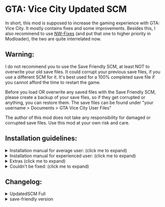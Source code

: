 # GTA: Vice City Updated SCM

In short, this mod is supposed to increase the gaming experience with GTA: Vice City. It mostly contains fixes and some improvements.
Besides this, I also recommend to use [NW-Fixes](http://www.mediafire.com/file/ozr53qz061rdc1b/NW_Fixes.zip/file) (and put that one to higher priority in Modloader), the two are quite interrelated now.


## Warning:
I do not recommend you to use the Save Friendly SCM, at least NOT to overwrite your old save files.
It could corrupt your previous save files, if you use a different SCM for it.
It's best used for a 100% completed save file if you cannot afford the time to restart the game.

Before you load OR overwrite any saved files with the Save Friendly SCM, please create a backup of your save files, so if they get corrupted or anything, you can restore them. The save files can be found under "your username > Documents > GTA Vice City User Files"

The author of this mod does not take any responsibility for damaged or corrupted save files. Use this mod at your own risk and care.


## Installation guidelines:

<details>
  <summary>Installation manual for average user: (click me to expand)</summary>
	
1. Download [Mod Loader](https://github.com/thelink2012/modloader/releases).

2. Also download [ThirteenAG's Ultimate ASI Loader](https://github.com/ThirteenAG/Ultimate-ASI-Loader/releases).

3. First, extract the Ultimate ASI Loader and copy all of its content to where you installed your game (root folder).
This, by default (on 64 bit systems and non-Steam version) should be "C:\Program Files (x86)\Rockstar Games\Grand Theft Auto Vice City"

4. Extract the mod loader archive and
	* copy the "modloader.asi" file to the (now existing) "scripts" folder.
	* copy the "modloader" directory from the archive to the game's installed root folder (as earlier in step 3)

5. Extract "UpdatedSCM" archive and then find and open "Mod Loader Version"

6.Copy "UpdatedSCM" folder to your Mod Loader folder inside of game's root directory
</details>



<details>
  <summary>Installation manual for experienced user: (click me to expand)</summary>
	*WARNING: ALWAYS create a backup of the original files and then do the necessary changes.

6. Copy folders "data", "text" to the root game's directory.
	* Alternatively, use SaveFriendlySCM

7. In "data > maps > nbeachw > nbeachw.ide", change line:

`3830, buildingsite2, buildingsite2, 1, 108, 128`

To:

`3830, buildingsite2, buildingsite2, 1, 300, 128`

Change line:

`3948, LODngst2mesh, LODnbeachwbig, 1, 2000, 0`

To:

`3948, LODngst2mesh, buildingsite2, 1, 3000, 132`

Next change the following line:

`3964, bldngst2meshdam, buildingsite2, 1, 135, 132`

To:

`3964, bldngst2meshdam, buildingsite2, 1, 300, 132`

And after that, add this line:

`6308, LODngst2meshdam, buildingsite2, 1, 3000, 132`

(If you didn't mod that file before, you can simply overwrite it with the one included in the package.)

	*Warning: You should use the [Open Limit Adjuster](https://github.com/ThirteenAG/III.VC.SA.LimitAdjuster/releases) to avoid the game crashing after that.

8. To be able to enter the interior of the Howlin' Petes, you also need to change a COL file. Extract your "downtows.col" from gta3.img archive and replace the dowbikershop.col with the one from the "extras" folder. To modify COL files, use [steve-m's COL Editor](http://ce2.steve-m.com).

9. I highly recommend using [CLEO](http://cleo.li/download.html) and using "extras > cleo > cs-playmodels.cs" if you wish to have support for all the player CS models. 
	*Warning: Cleo scripts might not work well under modloader, so copy it to your game root directory's cleo folder instead.

***


1. Replace "main.scm" with "data > main.scm" file.
2. Replace language GXT files in the "text" folder.
3. Add and replace these new models (and their textures) files to the gta3.img:

	* CSplay12.dff (add)
	* CSplay12.txd (add)
	* CSplay13.dff (add)
	* CSplay13.txd (add)
	* **csruger.dff** (add) <<= make sure to add this!
	* **csruger.txd** (add) <<= make sure to add this!
	* **delcsb.dff** (add) <<= make sure to add this!
	* **delcsb.txd** (add) <<= make sure to add this!
	* dowbikershop.dff (replace)
	* IGavery.dff (add)
	* IGavery.txd (add)
	* IGdlove.dff (add)
	* IGdlove.txd (add)
	* **LODngst2mesh.dff** (add) <<= make sure to add this!
	* **LODngst2meshdam.dff** (add) <<= make sure to add this!
	* **nbeachw.col** (replace) <<= make sure to add this!
	* **Downtows.col** (replace) <<= make sure to add this!
	* play13.dff (add)
	* play13.txd (add)

	*Warning: The game is going to stall in a black screen if you don't add "csruger.dff" and "csruger.txd" and also delcsb.dff and delcsb.txd" in the mission "Supply & Demand", so at the very least, you have to do that! If you don't add IGavery and IGdlove, they will appear untextured (white) ingame. For MC Tommy, please at least use play13.dff and play13.txd. The CSplay12 and CSplay13 is only needed if you use the extra "cs-playmodels" cleo script.
	The two LOD model files "LODngst2mesh.dff" and "LODngst2meshdam.dff" also collision file "nbeachw.col" are needed to fix the destroyed construction building, so it remains destroyed from far away as well.

	*Warning: Make sure to replace "nbeachw.col" in gta3.img otherwise the game will crash with an unhandled exception after passing "Demolition Man" and driving away as the LOD model won't be able to find its collisions.
</details>


<details>
  <summary>Extras (click me to expand)</summary>
* I highly recommend to check out the few other additional CLEO scripts. See the "readme" file there for more information about what they do.

* If you want to see the "VCPD Cheetah" displayed, then edit "data\default.ide"


	Find line:

	`236, 	vicechee, 	vicechee, 	car, 	CHEETAH, 	CHEETAH, 		null,	ignore, 	10, 	7,	0,		250, 0.7`

	Replace it with (the 6th column with "VCPDCHE"):

	`236, 	vicechee, 	vicechee, 	car, 	CHEETAH, 	VCPDCHE, 		null,	ignore, 	10, 	7,	0,		250, 0.7`


Then edit the appropriate GXT file, and add "VCPDCHE" string with "VCPD Cheetah" or an other localized one. (Note that the included GXT files already contain this change.)


* If you frequently get peds to deliver to at the not-yet-accessible Haitian factory during pizzaboy side mission in Little Havanna, you may overwrite the "paths.ipl". It doesn't do anything else other then removing the ped paths at the Haitian Factory. Afterwards the mission, it's probably the best if you restore the original file.
</details>


<details>
  <summary>Couldn't be fixed: (click me to expand)</summary>
* Camera angles when entering/exiting certain interiors (and in some missions) in standard control
* "Can you make SWAT not to attack player after losing the cops when you get out from the bank in The Job..." I tried for a while, but there is not a good outcome, maybe that's why it has been left this way. To get around this problem, I recommend either killing them all or going on a different route. Might try to experiment with this a bit more later on.
* "Make soldiers attack you only when you get into Fort Baxter and make them spawn only in the base" I experimented for a bit, but if the soldiers are friendly to you outside, then civilians seem to spawn inside the base AND no soldiers ever spawn until you get into or near to Fort Baxter. And if you go into the area of the base, then the soldiers will immediately spawn and attack. Therefore, this cannot be tweaked.
</details>


## Changelog:

<details>
  <summary>UpdatedSCM Full</summary>
Fixes:

+The Ocean View Hotel's lightning issue fixed (the door was very black and the interior was darker than what it's supposed to be). 
+Fixed the sphere in front of the Ocean View Hotel during the intro, now it's destroyed as soon as you approach the marker instead of after the cutscene ends.
+Fixed some grammar mistakes regarding death messages of NPCs in the missions (LCS/VCS uses the same approach)
+You no longer have to be in a vehicle after loosing wanted levelin 'Treacherous Swine' for the mission to pass. (now you can indeed pass it on foot or in a vehicle, you don't have to use the Pay 'n' Spray)
+Vehicles in 'The Party' will no longer despawn and spawn again after the yacht cutscene, resulting in the player's vehicle and the parked cars getting repaired if you damaged them before the cutscene.
+Fixed a bug where severe side-missions wouldn't play "Mission Passed" sound after you pass them.
+You can no longer go back with the boat in 'The Fastest Boat' before releasing it from the docks.
+The courier should no longer get stuck if you skip his cutscene in 'Mall Shootout'
+Fixed the appearance of the construction building that you destroy in 'Demolition Man'
+The third Cuban should also die now if he somewhat gets stuck while charging at the sniper in "Cannon Fodder"
+Fixed looped arrow marker in the mission "V.I.P" (that's the reason behind why it seemed standstill) and delivering client with the rival taxi will no longer fail the mission.
+Game no longer crashes when you type cheat BIGBANG to destroy all vehicles in first cutscene while Ken is driving to his office (making this a fast way to get your game started if you're impatient)
+Weather will now reset to extra sunny (like the other two Avery missions) in Two Bit Hit (previously if it's raining, the rain falls inside the limo)
+"Use this" subtitle will now be displayed in 'Treacherous Swine' at the right timing.
+Fixed(?) random traffic vehicle passing by in 'Alloy Wheels of Steel' (might be sometimes visible)???
+In 'Sir, Yes Sir' mission, "I'm getting out of here" will no longer play if both the soldiers in the tank are dead, and the "Civilian in the TANK! STOP HIM!" will no longer play if all soldiers are killed?????
+GDA now spawns earlier, before Phil says "I told you not to touch that alarm!" (before you can see him spawning if you quickly jump down from upstairs)
+Fixed randomization in FUD.
+Game no longer says 'tutorial' messages around Ocean View Hotel while on a mission?????
+Fixed the text bug with 80 hidden packages (now will say either Diaz's Mansion or Vercetti Estate)
+Male ped in 'The Shootist' is now the one used in the cutscene instead of MALE01.
+Fixed some male actors being created as female ones.
+Prostitute health bonus is no longer removed upon saving.
+Fixed widescreen issues in Avery missions and at the end of G-spotlight.
+The player can no longer move before the cutscenes in Avery missions (previously you could even move enough to KO yourself with the limo)
+Fixed the model destroys at the end of 'Jury Fury'???
+The GiGN no longer disappear after you chase after Pierre in the mission 'Mall Shootout'???
+Fixed bug in 'The Shootist' when you start mission using a weapon that's not a Colt pistol???
+Fixed the stuck animation in 'The Fastest Boat' after releasing the Squalo.
+In 'Treacherous Swine', after you start the mission (finished initial cutscene) in the black fade you can no longer move (previously you can accidentally get into the water)
+Fixed cutscene's end when buying the Cherry Popper Icecreams asset (previously the old lady remains visible)



NOTE: Only UpdatedSCM contains the new fix. For the save-friendly SCM or if you don't want to lose your save games for earlier UpdatedSCM, DON'T upgrade to this new version (which only contains this one change), just use the extra CLEO script.

[*] The "press TAB to answer the call" textbox should now always display, the game now correctly destroys previous textboxes????
[*] Added 'Time' indicator next to the clock in Vigilante, Firefighter, Paramedic, Pizzaboy, Shooting Range and Cone Crazy missions, like it appears in other GTA games
[*] The Love Fist limo now has a 10% chance of alarm going off once you steal it
[*] Added a briefcase in restored 'Supply & Demand' cutscene.
[*] Removed Tommy hand animations in 'Treacherous Swine' when shouting at Gonzalez because of holding a chainsaw which is heavy.
[*] Added a 'TIME:' next to the timer in the 'PCJ Playground' like in other side missions and GTA VCS.
|*| Silent's contribution: 'The Job' mission code cleanup)
[*] Patients in the Paramedic side-mission will now only enter the Ambulance when it is stopped (preventing from easy accident killings)
[*] The Pole Position Club is now accessible without buying it, and the private service is also available, but it will cost you $50 each segment instead of $5 and it will not complete the asset mission, regardless of how much you stay, without you buying the asset first
[*] Text colorization is mostly restored to the default pink ones (in american.gxt and american.fxt)????
[*] Included the spanish translation now
[*] Vercetti's Gang car changed to Banshee from Stallion
[*] In 'Jury Fury', damaging the Admiral will now make the jury enter the car instead of just doing nothing
[*] Cubans entering your vehicle at the start of 'Cannon Fodder' now takes longer than two seconds

[*] Rico should now fade away at end of 'Cannon Fodder' (and also unkillable by the player during that time, since he is vital to the upcoming storyline)???
[*] Timer in taxi mission will be set according to destination each time, thus the time will not increase infinitely anymore??????
[*] You cannot start the mission 'Alloy Wheels of Steel' if in the cop outfit.
[*] No more infinite ammo with the pistol in 'The Shootist' in the first round, and you can also no longer shoot before the message "live ammunition...
[*] Time is now adjusted to 23:00 when you visit Cortez's yacht in 'The Party' (due to the Colonel saying: "Buenas noches!" - indicating night time)??
[*] The target in 'Four Iron' will now escape when you hit him with a (not-so-deadly) weapon from the distance (otherwise if you do not get too close, you can easily kill him without him moving an inch)
[*] In 'All Hands On Deck', the heli drivers and hunter driver are changed to FSFA
[*] Lance will now say "Come on man, drive more careful!" if you damage the Infernus quite some in 'Back Alley Brawl'. (The other with the Strip Club is removed, as it conflicts with the other, there can only be one dialogue and because we first have to buy that before we can even enter it, so it makes no sense for Lance to say that! Not to mention we got sorta introduced to it in the first mission.)?????
[*] You can now skip tutorial messages and info pickups at the start of the game. Press the SPRINT button to quit the player lock and go on without having to wait a little, or press the ACTION key under 6 seconds to remove help. If no action is taken, game includes help after 6 seconds. This does not have much impact on the game, it's merely an additional option for the seasoned players who don't need this info being repeated.
	In no-help mode, some of these missions' help messages are also disabled:
		- The Party (follow the T-shirt blip)
		- Back Alley Brawl (attacking and sprinting help)
		- Jury Fury (weapon cycling help, hardware store hint)
		- Riot (cycling through targets, weapon drop help, explosive barrel help)
		- Four Iron (the golf club help when you enter a Caddy)
		- Demolition Man (the control of the RC heli)
		- Mall Shootout (ammu-nation hint, triangle blip help)
		- Guardian Angels (the assault rifle help, crouching, bike drive-by help)

[*] Phil now sits in the left side of the Patriot in Boomshine Saigon??????
[*] In 'Sir, Yes Sir!' mission, the army now use M4 instead of Ruger

[*] In 'The Job' mission, you will now have to lose your wanted level before initiating the bank robbery
[*] Increased bike's health in 'G-spotlight'
[*] The taxi driver in taxi sidemission will not enter as passenger anymore (because when he does, Tommy can no longer enter back to that taxi)??????
[*] Added slow motion effect in 'Psycho Killer' while the psycho kills the security guard (in one shot now)??????


[*] No more afternoon time setting in 'Supply & Demand'
[*] Skimmer inside large hangar at airport now spawns after mission 'Dildo Dodo'????
[*] Romero Hearse now spawns next to the pizza restaurant in Little Haiti after 'Two Bit Hit'
[*] Changed text from "Mission failed" to "Pizza mission ended" when you turn off pizza mission needs revisit the text??
[*] Fixed camera in 'The Party' after leaving Rafael's (now facing towards the bike)?????
[*] Player is no longer facing towards the Lawyer's office in 'Jury Fury' after the opening cutscene????
[*] In 'Riot', after getting the worker clothes you will no longer face Rafael's entrance???
[*] The 'G-spotlight' mission now starts at 22:00 instead of 17:00



[*] Added two star wanted level if you fail the mission 'Waste the Wife'
[*] Changed the two identical HMYAP peds in the Bobcat in 'Autocide' (now the driver is BMODK)
[*] Decreased the last target's bike speed in 'Autocide'????
[*] Vehicles and targets no longer instantly disappear in 'Autocide'
[*] Replaced the HMYRI ped in 'Road Kill' with the Burger guy
[*] Army gang now carries MP5 as secondary weapon???
[*] Vercetti's gang now uses the Stallion.
[*] Moved the unique white admiral at the mansion and tucked it next to the stairs
[*] Random possibility of vigilante and ambulance vehicles being either locked.
[*] Lowered percentage of alarm triggering on Admiral at Vercetti's mansion (25% instead of 50%)
[*] Added a second Securicar at the bank
[*] In 'Jury Fury', the woman the jury is talking to will now disappear (with running) instead of remaining in the alley motionlessly
[*] Limos now have unique colors in 'Keep Your Friends Close'
[*] The mobs now wear Uzi instead of Tec-9s in 'Keep Your Friends Close'?????
[*] Sonny's ruger is replaced to M4 in 'Keep Your Friends Close'?????



[*] After you release the Squalo in 'The Fastest Boat', an alarm will sound off
[*] The Diaz goons in 'Treacherous Swine' are now CLA and CLB (originally they are both CLA)
[*] The shark goons no longer fly the sparrows during "Phnom Penh '86" (HMORI -> sea sparrow, WMOBU -> sparrow)???
[*] Moved the golf outfit pickup from the Golf Club entrance back to 'Jocksports' store in Vice Point
[*] Moved Candy closer to the limo in "Martha's Mug Shot", also changed one GDA to GDB (if you use a different texture for him)needs tweaking
[*] In 'Psycho Killer', added HMYAP ped to drive the Trashmaster, also changed one GDA to GDB (if you use a different texture for him)
[*] In 'Naval Engagement', fixed Rico standing far too close to the edge of the pier, also edited checkpoint to reflect this???
[*] Restored unused snoring sound effect in 'No Escape?' and changed the seated cop's animation to Lance's as seen on 'Death Row' (the animation will reset after you break Cam out)????
[*] In mission 'Cop Land', added alarm to the coffee shop once you blow it all to hell, also reduced the fade a little in an attempt to hide the transition
[*] In mission 'RC Bandit Race', randomized the vehicle colours (originally all were always the same colour)
[*] The PSG-1 (laser) rifle pickup is changed to the regular Sniper one in 'Cannon Fodder'
[*] In 'All Hands On Deck!' mission, the GiGN now arrive in the FBI Washington (instead of the regular Washington)needs to be removed makes no sense
[*] The speed of drug dealer in 'Love Juice' is slightly decreased????


[*] More bad guy variety in 'The Fastest Boat' (looks better than having to face the same HMYST guys)
[*] In 'Demolition Man', now HMYAP and WMYCW are the workers (instead of just WMYCW)
[*] In 'Demolition Man', there is now GDA and GDB instead of just GDA (if you use a different texture)



[*] In 'Treacherous Swine', at the penthouse, if you park a vehicle near the entrance it will now disappear when Gonzales is leaving???
[*] Added a chauffeur, Avery Carrington and Donald Love when the limo arrives
[*] From the Coach controlled by the AI, random peds will exit now and not only MALE01?????
[*] In 'All Hands on Deck!', Colonel's sailors have more difference in models (instead of all being CGONA)
[*] After 'All Hands on Deck' and 'Rub Out' mission is completed, the speeder you earned will spawn at Vercetti's mansion????
[*] Increased Diaz's health in 'Rub Out' to increase difficulty?????
[*] Increased Sonny's and Lance's health in 'Keep Your Friends Close' to increase difficulty??????
[*] In 'Supply & Demand', CBA and CBB is used instead of just CBA
[*] In 'Supply & Demand', the freelancer is now visible on the Marquis
[*] In 'Supply & Demand', Lance is now visible in the Squalo before you trigger the cutscene
[*] Added unused cutscene in 'Supply & Demand'
[*] 'Supply & Demand' now takes place during daytime because of the seagull sound in the readded cutscene
	=> Thanks to Jitterdoomer for suggestion
[*] Increased garage vehicle storage limit, small garages now can hold up to 2 vehicles (like a car and a bike) while all other garages up to 4 vehicles???
	=> Links View Apartment: 2
	=> Ocean Heights Apartment: 2
	=> El Swanko Casa: 2
[*] Health pickup in front of Ocean View hospital moved to the entrance doors (this fix needs revision to match vcs position)
[*] Bank job mission(s) will now only be available after you finish with Kent Paul's phone call
[*] BMYBB and WMYST model used in 'Recruitment Drive' instead of three BMYCR
[*] Different models now used for enemies in 'Gun Runner' (BMYCR, BMYPI, HMYRI, HMYST, WMYCR)
[*] Spaz shotgun replaced to Stubby shotgun and M60 to M4 in 'Gun Runner' (smaller weapons more fitting to the small crates)
[*] The counter for drug deals (Distribution) no longer resets back to 0 (only after 1000 deals), it keeps adding up (no longer need to do 50 all at once)
[*] Slightly increased detection of the pizzabox because sometimes when you toss the pizza at them, they don't comprehend it
[*] Fixed dark sky glitch after cutscene in 'The Fastest Boat'





[*] Red Tracksuit outfit now gets unlocked after completion of Juju Scramble (instead of being available since the very beginning of the game)
[*] The weapons for sale at Ammu-Nation / tool stores were wonky or floating out of bounds: now the weapons lie flat against the wall instead of floating away from it
[*] Increased the owners health in Ammu-Nation and tool stores (they do not die as quickly now)
[*] Moved Phil to back seat of Patriot in 'Boomshine Saigon'
[*] Rico's boat is now removed after completing 'Stunt Boat Challenge'
[*] Restored Lance's beta lines in 'Back Alley Brawl' (only plays when you go near the Pole Position Strip Club)????????
[*] In 'Autocide' when you quickly kill both Marcus Hammond and Franco Carter, game will no longer say they have noticed you?
[*] In 'Cop Land' ending at the "asset text" display, the camera is moved to hide the 'see-through' entrance????
[*] Fixed the Pole Position Strip Club's dark world bike glitch
[*] Added more ped variety in 'The Job' (inside the bank)
[*] Tommy is relocated at the back seat of the Admiral in intro cutscene.
[*] Post mission monologues in KENT1 and BARON5 are now handled by a separate script
[*] All R3 submissions now require a double-tap to cancel, like in LCS and VCS
- Fixed all-caps ragetext in Navel Engagement mission - KILL ALL THE HAITIANS ON THE BOAT -> Kill the Haitians on the boats
- Tidied up dialogue from 'In the Beginning' (Subtitles now synchronise properly)????
- 'Ocean View' --> 'Ocean View Hotel'????
- PCJ 600 --> PCJ-600?????
- Criminal rating status 'Leece' --> 'Leech'????
- Tidied up the 'Publicity Tour' dialogue????
- Renamed some of the places on the Map Legend???
- Renamed 'Kruger' from 'Guardian Angels' back to PS2 'Ruger'??
- Corrected some of the places on the Map Legend????
- Updated save prompt text, coloured the pickup text name, and re-added missing text indicating that saving the game advances the time by six hours???
- Tidied up the phonecall dialogue (Sonny's first call, Lance etc.)
- Escobar International --> Escobar International Airport
- BLOODRA --> Bloodring Banger (Oceanic)
- BLOODRB --> Bloodring Banger (Glendale)
- Updated the 100% complete message
- 'You have been awarded the fast reload skill' --> 'You have unlocked the fast reload ability!'
- Updated 'Martha's Mug Shot' mission text (originally using PC hotel name) also fixed up previously unnoticed grammar mistakes
- 'Havana' clothes --> 'Cuban'
- Updated pickup names for tracksuits (now you can tell which colour is which, and which is unlocked on what mission; I.E - Black tracksuit outfit delivered to downtown etc)
- VCS styled the clothing names --> 'Casuals'?????
- 'New clothes' --> 'Frankie' outfit????
- Highlighted mission specific clothing you unlock after each mission????
- Expanded 'street' outfit text - Added info about changing and altering player skin from options (partly taken from PC manual)???
- 'Bank Job' --> 'Bank Robber'
- Fixed all-caps raegtext in credits, everything's properly capitalized / fixed?????
- Styled the taxi destinations like VCS, renamed literally everything. Hospitals now named to what it says in the manual?????
- Fixed up the paramedic text???????
- Fixed the wrongly coloured text in 'Autocide'?????
- Added bit of dialogue where Tommy says 'I work for-' before Diaz tells him to shurrup?????
- Fixed up the ice cream factory dialogue?????
- Tidied up cutscene / mission dialogue for 'The Party'?????
- Tidied 'Back Alley Brawl' dialogue / mission text????
 - added missing coloured text to match destination blips????
 - more colored text where it should be???
- Tidied 'Jury Fury' dialogue / mission text
 - added missing coloured text to match destination blips
- Completed the entire credits list???
- Hotring racers now have these names:?????
 - 'HOTRINA' --> 'Hotring Sunbeam'
 - 'HOTRINB' --> 'Hotring Thunderbird'
 - 'HOTRING' --> 'Hotring Lumia'
- Fixed up Auntie poulet's mission dialogue?????
- Improved the outfit delivered text even more????
- Coloured some of the mission text for 'Jury Fury' 'Demolition Man' 'The Party'
- Corrected the raeg text given for unique jumps???
- Fixed the wrongly positioned text for 'walk through the doors of the Ocean View Hotel'
- Coloured more of the mission specific dialogue where it was needed
- Corrected raeg caps for wheelies / stoppies????
- Fixed up the hidden package reward names so they're coloured like the outfit delivery messages????
[*] Cheetah, Infernus, Stretch and Banshee no longer disappears in "The Party".???????
[*] GDA and GDB appear as the security now (so one can give a different texture to GDB)
[*] In 'Hog Tied' mission, the shark gang members no longer fade away like ghosts.
[*] In 'Hog Tied', Tommy no longer gets stuck when leaving the bike at the mission's end.
[*] Added MC Tommy outfit (available after completing 'Hog Tied' mission).
[*] Drug dealer in Love Juice changed to BMYCR from BMYBB????
[*] You can no longer block the courier's path with a car in "Mall Shootout" (at the exit).
[*] Fixed the cellphone-weapon selecting glitch (prevents Tommy from glitching weapons in place of phone etc.)
[*] Mesa Grande in Fort Baxter Air Base (like on VCS, spawns after mission "The Fastest Boat") revisit pls logic
[*] Stretch in front of hotel in Washington Beach near the Pay 'n' Spray by Apartment 3C

* Several various bugfixes in sh*t (structure errors, but now also shuffles between ALL random dialogues)
* Fixed monologues after KENT1, after Avery's business advice call
* Fixed monologue in BARON5 - now plays only after the mission is passed
* Fixed monologues in ROCKB1, COUNT1, CAP_1 - their behaviour now matches stock post-cutscene monologues
* Removed unused code from OVALRNG, JUNKFUD, HJ, USJ, sh*t, SECURI, IMPORT, CELL, PICKUPS
Note: Save-friendly SCM doesn't seem to load old save games with these above, so it remained as it was.
[*] Mercedes will now only say "Do you mind me resting my hand in your lap?" in 'The Party' mission if she sits next to you in a car.
[*] Added two extra audio lines in "The Job" by Tommy if you get the attention of the cops: "Crap, now the cops are onto us!", "And we're not even there yet!"
[*] Fixed the borked vehicle spawn points and added Zera's fixed vehicle spawn points (and forgot to mention some of these).
	- The rewarded Hunter at Ocean Beach is now positioned at the helipad properly.
 	- Phil's Patriot position slightly changed.?????
	- Now both the Admiral and Stretch spawns simultaneously at the Mansion.
[*] Tommy's clothes are no longer reverted to his default one when entering missions 'Riot', 'Four Iron', 'No Escape?', 'Cop Land'.
[*] Voodoo model now gets destroyed in 'Cannon Fodder' instead of the non-existing 'Stinger' (original car)????
[*] Hotring cars now spawn as a reward after completing the mission "Hotring" (similarly to Bloodring)??
[*] Spand Express now spawns regularly after you complete "Riot" (at that mission location)
[*] Fix for the bodyguards on Vercetti Estate almost never spawning (the ones you get after 100% completion)
[*] The "An Old Friend..." as the latest mission if you save the game before Lawyer's first mission is now displayed instead of "In the beginning..."????
[*] Fixed the quadruple insane stunt
[*] Added the PS2 scene skips in the intro "Enter does a full skip and Shift/Space/LMB do partial skips. Also made the gamepad do a full skip with Cross/A and partial skip with Triangle/Y. Both Cross and Start just perform a full cutscene skip."
[*] In mission 'Jury Fury', the woman the jury talks with is WFYBU instead of BFYBE, and the golfer now runs over a construction worker (WMYCW) instead of dockworker (HMYAP)
[*] After the Spand Express van hits the Admiral in 'Jury Fury', it now drops a screwdriver and a hammer, instead of two hammers.
[*] Speeder given by Cortez now matches colour of the one attached to the yacht.
[*] Ingame maverick from "Phnom Penh '86" now matches the cutscene Maverick's colour
[*] Tommy's sitting position inside the Maverick is now at the back seat in mission "Phnom Penh '86" (when picked up by Lance after you got the money) that doesn't make any sense
[*] Tommy now walks over to Lance's Stallion during the beginning of 'Rub Out'.
[*] Fixed mansion spawn point for Pizza bike, after completing the Pizza Delivery sidemission, it now spawns there properly (only after you passed the mission 'Rub Out', however).
[*] Dark sky glitch during 'Shakedown' and 'Bar Brawl' fixed
[*] Random stinger blocking Haitian Drug Factory Entrance during 'Cannon Fodder' replaced with a Voodoo
[*] Restored unused 'yt_gangplnk_tmp' prop at the marina
[*] The hidden package under Starfish Island is no longer below the ground
[*] Added long-needed Ambulance spawn point in front of hospital in Little Havana (similar to Vice City Stories).
[*] Solid black palette used for UC vehicles changed to a lighter shade (still black).
[*] At the Pole Position Strip Club, if the barkeeper's alive, she will now say some random lines to you if you get nearby to the counter (these were unused audio).
[*] Fixed clothing pickups for Havana outfit
[*] Fixed a player animation stuck bug in 'The Job' (when you get out of the car around the bank area).
[*] Restored Tommy's speaking animation with the french in "Mall Shoutout" and with Lance in "Guardian Angels" (at the carpark).
[*] Lance now does not disappear instantly in Guardian Angels after the bike ambush (if you ever looked back before getting on the bike, he just vanished without a trace...).
[*] Phnom Penh '86 now includes three additional audio lines: "You sure is better at shooting than talking." and "Thanks. You're a real charmer yourself." and "I know, Tommy."
[*] Supply & Demand now includes the lines: "We made it! Those other boats ain't VIP class." (when reaching the Marquis), "They're matchwood! And fish food!" while damaging the cuban ships, plus "Bridge coming up!" after the jetty part (if the helicopter is still there).
[*] In The Job mission, Tommy now says "New threads, huh? You need more than that, pal!" during the closing cutscene in response to Kent Paul. Also the line from "Yeah, and you'll put somebody's eye out!" is now said after "For god's sake, Phil, stop waving that thing around!"
[*] Fixed some typos in conversation text editings.


+Fixed from the Japanese re-release:
[*] The message 'Come back when you have finished the Biker gang missions.' is shown for 4 seconds instead of 1
[*] Duration of Pole Position mission complete cutscene is slightly longer.
[*] The Infernus spawn inside the mall is disabled during 'All Hands On Deck!'
[*] The driver of Candy's car in 'Recruitment Drive' can no longer be shot while in the car.
[*] The limo driver and Candy can no longer be shot while in the car in 'Martha's Mug Shot'. In addition, the driver no longer responds to threats and the limo is fireproof.
[*] During 'Cannon Fodder', the player now leaves the taxi slightly before the Cubans, instead of right after.
[*] The Voodoo's with Cubans in 'Trojan Voodoo' are now fireproof, and the Cubans no longer respond to threats.
[*] The Topfun van is no longer locked in position at the end of 'Bombs Away!'
[*] Bugfix in 'Love Juice' regarding trying to pick up Mercedes. It is now only possible in a car or motorcycle (with exception Pizza Boy/Baggage) as per instructed. No more easy heli rides!
[*] The player is now removed from any vehicle and the vehicle despawned after the intro cutscene in 'Publicity Tour' if he was in one.
[*] Lance now appears as IGBudy3 instead of the usual IGBuddy in 'Death Row'.
[*] Removed a misplaced pedestrian in the cutscene of the mission 'Messing With the Man' (only his head was visible).

+Added some audio lines ingame:
[*] During the mission "The Chase" after the Shark boss gets into the BF injection, Tommy will soon make the remark: "Sick of these pricks!"
[*] During the mission "Death Row", Diaz's goons will taunt you verbally at the junk yard: "Do you think you can get away with this?".
[*] During the mission "Keep your Friends Close", Tommy will now shout "Sonny? SONNY! I'm coming for ya!" in response to Sonny's killing order.
[*] Strippers now say some comments to you in the Pole Position Club when the camera changes, at the private stripteaser room. This might increase the monotonous scene's atmosphere a bit.

+Phone call additions:
[*] During Umberto Robina's call, Tommy will now reply with an additional "Yeah, maybe..." when Umberto asks: "wanna work for me?"
[*] Ken Rosenberg now gives you some business advice (after completing the mission 'Shakedown')
[*] Kent Paul rings you up regarding the the SWAT retirement fund which is later seized in the mission 'The Job', happens shortly after you purchase the Malibu Club.
[*] Phil Cassidy now calls after you complete the last storyline mission (Keep your Friends Close)
[*] Mercedes now also rings you up after you complete the mission 'Rub Out'.
[*] Mercedes now rants to you about Jezz Torrent after you complete the mission 'Love Juice'.

+ Tommy is more talkative and says a few more inner-monologues to the player:
[*] After completing the mission 'Death Row'
[*] After completing the mission 'Rub Out'
[*] After initial cutscene of 'Love Juice'
[*] After initial cutscene of 'Spilling the Beans'
[*] After initial cutscene of 'Cap the Collector'
[*] After finishing with Avery's business advice call (after 'Shakedown')
</details>


<details>
  <summary>save-friendly version</summary>
This save-friendly version contains only fixes, but nothing that would make your old save game files crash or force you to start a new game.
Audio additions are all removed because they might cause some ... bugs and then make it unable to complete the game..The old saved ones.
Also there are no model changes of any kind. Though some vehicle additions exist as CLEO scripts.

! Warning !
Despite these changes not breaking old save games, in these saved games you _might_ see weird glitches like an unusual floating building,
something misbehaving, or some missing collision. So use this at your own risk and it's still best practice to start a new game above all else to make sure everything goes smoothly!

[*] The message 'Come back when you have finished the Biker gang missions.' is shown for 4 seconds instead of 1
[*] Duration of Pole Position mission complete cutscene is slightly longer.
[*] The Infernus spawn inside the mall is disabled during 'All Hands On Deck!'
[*] The driver of Candy's car in 'Recruitment Drive' can no longer be shot while in the car.
[*] The limo driver and Candy can no longer be shot while in the car in 'Martha's Mug Shot'. In addition, the driver no longer responds to threats and the limo is fireproof.
[*] During 'Cannon Fodder', the player now leaves the taxi slightly before the Cubans, instead of right after.
[*] The Voodoo's with Cubans in 'Trojan Voodoo' are now fireproof, and the Cubans no longer respond to threats.
[*] The Topfun van is set to not be locked in position at the end of 'Bombs Away!'
[*] Bugfix in 'Love Juice' regarding trying to pick up Mercedes. It is now only possible in a car or motorcycle (with exception Pizza Boy/Baggage) as per instructed. No more easy heli rides!
[*] The player is now removed from any vehicle and the vehicle despawned after the intro cutscene in 'Publicity Tour' if he was in one.
[*] Lance now appears as IGBudy3 instead of the usual IGBuddy in 'Death Row'.
[*] Removed a misplaced pedestrian in the cutscene of the mission 'Messing With the Man' (only his head was visible).
[*] Dark sky glitch during 'Shakedown' and 'Bar Brawl' fixed
[*] Speeder given by Cortez now matches colour of the one attached to the yacht.
[*] Ingame maverick from "Phnom Penh '86" now matches the cutscene Maverick's colour
[*] Tommy's sitting position inside the Maverick is now at the back seat in mission "Phnom Penh '86" (when picked up by Lance after you got the money)
[*] Restored Tommy's speaking animation with the french in "Mall Shoutout" and with Lance in "Guardian Angels" (at the carpark).
[*] Lance now does not disappear instantly in Guardian Angels after the bike ambush (if you ever looked back before getting on the bike, he just vanished without a trace...).
[*] Fixed a player animation stuck bug in 'The Job' (when you get out of the car around the bank area).
[*] Tommy now walks over to Lance's Stallion during the beginning of 'Rub Out'.
[*] The hidden package under Starfish Island is no longer below the ground.
[*] Player can move around after picking up the chef's cellphone, instead of being locked in place.
[*] Solid black palette used for UC vehicles changed to a lighter shade (still black).
[*] Tommy's clothes are no longer reverted to his default one when entering missions 'Riot', 'Four Iron', 'No Escape?', 'Cop Land'.
[*] You can no longer block the courier's path with a car in "Mall Shootout" (at the exit).
[*] In 'Hog Tied' mission, the shark gang members no longer fade away like ghosts.
[*] In 'Hog Tied', Tommy no longer gets stuck when leaving the bike at the mission's end.
[*] Cheetah, Infernus, Stretch and Banshee no longer disappears in "The Party".
[*] Added two star wanted level if you fail the mission 'Waste the wife'
[*] The GiGN no longer disappear after you chase after Pierre in the mission 'Mall Shootout'
[*] The 'G-spotlight' mission now starts at 22:00 instead of 17:00
[*] Fixed widescreen error at the end of G-spotlight
[*] Decreased the speed of Hilary's Sabre Turbo a bit
[*] Moved Candy closer to the limo in "Martha's Mug Shot"
[*] In mission 'RC Bandit Race', randomized the vehicle colours (originally all were always the same colour)
[*] Decreased the last target's bike speed in 'Autocide'
[*] Vehicles and targets no longer instantly disappear in 'Autocide'
[*] In 'Naval Engagement', fixed Rico standing far too close to the edge of the pier, also edited checkpoint to reflect this
[*] In mission 'Cop Land', added alarm to the coffee shop once you blow it all to hell, also reduced the fade a little in an attempt to hide the transition
[*] In 'Jury Fury', the woman the jury is talking to will now disappear (with running) instead of remaining in the alley motionlessly
[*] The speed of drug dealer in 'Love Juice' is slightly decreased
[*] In 'Treacherous Swine', after you start the mission (finished initial cutscene) in the black fade you can no longer move (previously you can accidently get into the water)
[*] In 'Treacherous Swine', at the penthouse, if you park a vehicle near the entrance it will now disappear when Gonzales is leaving
[*] After you release the Squalo in 'The Fastest Boat', an alarm will sound off
[*] Fixed the stuck animation in 'The Fastest Boat' after releasing the Squalo
[*] Fixed widescreen errors in Avery missions
[*] The player can no longer move before the cutscenes in Avery missions (previously you could even move enough to KO yourself with the limo)
[*] Limos now have unique colors in 'Keep Your Friends Close'
[*] Fixed dark sky glitch after cutscene in 'The Fastest Boat'
[*] Fixed cutscene's end when buying the Cherry Popper Icecreams asset (previously the old lady remains visible)
[*] Lance is no longer visible when you go back after you got the briefcase in 'Guardian Angels'
[*] Slightly increased detection of the pizzabox because sometimes when you toss the pizza at them, they don't comprehend it
[*] Moved Phil to back seat of Patriot in 'Boomshine Saigon'
[*] Rico's boat is now removed after completing 'Stunt Boat Challenge'
[*] In 'Autocide' when you quickly kill both Marcus Hammond and Franco Carter, game will no longer say they have noticed you
[*] In 'Cop Land' ending at the "asset text" display, the camera is moved to hide the 'see-through' entrance
[*] Tommy is relocated at the back seat of the Admiral in intro cutscene
[*] Fix some male actors being created as female ones
[*] You now need to get into a car to pass the mission in 'Treacherous Swine'
[*] Added slow motion effect in 'Psycho Killer' while the psycho kills the security guard (in one shot now)
[*] Increased bike's health in 'G-spotlight'
[*] GDA now spawns earlier, before Phil says "I told you not to touch that alarm!" (before you can see him spawning if you quickly jump down from upstairs)
[*] Phil now sits in the left side of the Patriot in Boomshine Saigon
[*] In 'Sir, Yes Sir!' mission, the army now use M4 instead of Ruger
[*] Time is now adjusted to 23:00 when you visit Cortez's yacht in 'The Party' (due to the Colonel saying: "Buenas noches!" - indicating night time)
[*] The target in 'Four Iron' will now escape when you hit him with a (not-so-deadly) weapon from the distance (otherwise if you do not get too close, you can easily kill him without him moving an inch)
[*] No more infinite ammo with the pistol in 'The Shootist' in the first round, and you can also no longer shoot before the message "live ammunition..."
[*] "Use this" subtitle will now be displayed in 'Treacherous Swine' at the right timing
[*] Weather will now reset to extra sunny (like the other two Avery missions) in Two Bit Hit (previously if it's raining, the rain falls inside the limo)
[*] Game no longer crashes when you type cheat BIGBANG to destroy all vehicles in first cutscene while Ken is driving to his office (making this a fast way to get your game started if you're impatient)
[*] In 'Jury Fury', damaging the Admiral will now make the jury enter the car instead of just doing nothing
[*] The bike in 'G-Spotlight' is now damage-proof
[*] Cubans entering your vehicle at the start of 'Cannon Fodder' now takes longer than two seconds
[*] The third Cuban should also die now if he somewhat gets stuck while charging at the sniper
[*] Rico should now fade away at end of 'Cannon Fodder' (and also unkillable by the player during that time, since he is vital to the upcoming storyline)
[*] In 'V.I.P.', fixed looped arrow marker (that's the reason behind why it seemed standstill) and delivering him with the rival taxi will no longer fail the mission
[*] Patients in the Paramedic side-mission will now only enter the Ambulance when it is stopped (preventing from easy accident killings)
[*] The courier should no longer get stuck if you skip his cutscene in 'Mall Shootout'
[*] You can no longer go back with the boat in 'The Fastest Boat' before releasing it from the docks
[*] Tweaked the wanted level check in 'Treacherous Swine' (now you can indeed pass it on foot or in a vehicle, you don't have to use the Pay 'n' Spray)
[*] Removed Tommy hand animations in 'Treacherous Swine' when shouting at Gonzalez because of holding a chainsaw which is heavy.
[*] Fixed a bug where "Mission Passed" sound wouldn't play after 'PCJ Playground' is passed (Rockstar's Bug)
[*] Added a 'TIME:' next to the timer in the 'PCJ Playground' like in other side missions and GTA VCS.
[*] Fine-tuned the car health's check in 'Jury Fury' (hitting it with the fist once or very slightly damaging the car would not not trigger the nearby jury's attention before)
[*] PCJ-600 in 'G-spotlight' now has increased health so it won't be possible to catch fire with it easily (previous fix didn't work as for some reason the game ignores damage-proof code on bikes)
[*] Added 'Time' indicator next to the clock in Vigilante, Firefighter, Paramedic, Pizzaboy, Shooting Range and Cone Crazy missions, like it appears in other GTA games
[*] Vehicles in 'The Party' will no longer despawn and spawn again after the yacht cutscene, resulting in the player's vehicle and the parked cars getting repaired if you damaged them before the cutscene
</details>
